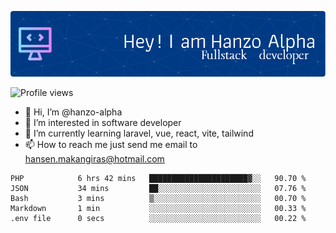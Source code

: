 ![Header](./github-header-image.png)

![Profile views](https://gpvc.arturio.dev/hanzo-alpha)

- 👋 Hi, I’m @hanzo-alpha
- 👀 I’m interested in software developer
- 🌱 I’m currently learning laravel, vue, react, vite, tailwind
- 📫 How to reach me just send me email to hansen.makangiras@hotmail.com 

<!---
hanzo-alpha/hanzo-alpha is a ✨ special ✨ repository because its `README.md` (this file) appears on your GitHub profile.
You can click the Preview link to take a look at your changes.
--->

<!--START_SECTION:waka-->

```text
PHP            6 hrs 42 mins   ██████████████████████▓░░   90.70 %
JSON           34 mins         ██░░░░░░░░░░░░░░░░░░░░░░░   07.76 %
Bash           3 mins          ▒░░░░░░░░░░░░░░░░░░░░░░░░   00.70 %
Markdown       1 min           ░░░░░░░░░░░░░░░░░░░░░░░░░   00.33 %
.env file      0 secs          ░░░░░░░░░░░░░░░░░░░░░░░░░   00.22 %
```

<!--END_SECTION:waka-->
